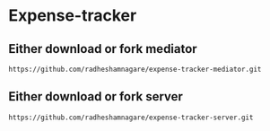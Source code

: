 # Expense-tracker


## Either download or fork mediator
`https://github.com/radheshamnagare/expense-tracker-mediator.git`


## Either download or fork server
`https://github.com/radheshamnagare/expense-tracker-server.git`
